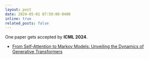 ```yaml
---
layout: post
date: 2024-05-01 07:59:00-0400
inline: true
related_posts: false
---
```


One paper gets accepted by <strong>ICML 2024</strong>.
<ul>
    <li><a href="https://arxiv.org/abs/2402.13512">From Self-Attention to Markov Models: Unveiling the Dynamics of Generative Transformers</a></li>
</ul>

